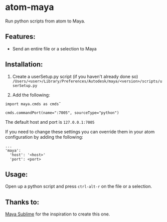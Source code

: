 # atom-maya

Run python scripts from atom to Maya.

## Features:

* Send an entire file or a selection to Maya

## Installation:

1. Create a userSetup.py script (if you haven't already done so) ```/Users/<user>/Library/Preferences/Autodesk/maya/<version>/scripts/userSetup.py```

2. Add the following:

```
import maya.cmds as cmds˜

cmds.commandPort(name=":7005", sourceType="python")
```

The default host and port is ```127.0.0.1:7005```

If you need to change these settings you can override them in your atom configuration by adding the following:

```
...
'maya':
  'host': '<host>'
  'port': <port>
```

## Usage:

Open up a python script and press ```ctrl-alt-r``` on the file or a selection.

## Thanks to:
[Maya Sublime](https://github.com/justinfx/MayaSublime) for the inspiration to create this one.
